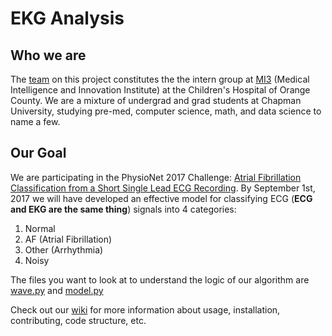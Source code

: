 # EKG Analysis

## Who we are
The [team](https://github.com/samyachour/EKG_Analysis/blob/master/physionet/AUTHORS.txt) on this project constitutes the the intern group at [MI3](http://www.choc.org/medical-intelligence-and-innovation-institute/) (Medical Intelligence and Innovation Institute) at the Children's Hospital of Orange County. We are a mixture of undergrad and grad students at Chapman University, studying pre-med, computer science, math, and data science to name a few.

## Our Goal
We are participating in the PhysioNet 2017 Challenge: [Atrial Fibrillation Classification from a Short Single Lead ECG Recording](https://physionet.org/challenge/2017/). By September 1st, 2017 we will have developed an effective model for classifying ECG (**ECG and EKG are the same thing**) signals into 4 categories:

1. Normal
2. AF (Atrial Fibrillation)
3. Other (Arrhythmia)
4. Noisy

The files you want to look at to understand the logic of our algorithm are [wave.py](https://github.com/samyachour/EKG_Analysis/blob/master/wave.py) and [model.py](https://github.com/samyachour/EKG_Analysis/blob/master/model.py)

Check out our [wiki](https://github.com/samyachour/EKG_Analysis/wiki) for more information about usage, installation, contributing, code structure, etc.

